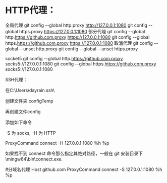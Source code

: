 # HTTP代理：

全局代理
git config --global http.proxy http://127.0.0.1:1080
git config --global https.proxy https://127.0.0.1:1080
部分代理
git config --global http.https://github.com.proxy https://127.0.0.1:1080
git config --global https.https://github.com.proxy https://127.0.0.1:1080
取消代理
git config --global --unset http.proxy
git config --global --unset https.proxy

socket5
git config --global http.https://github.com.proxy socks5://127.0.0.1:1080
git config --global https.https://github.com.proxy socks5://127.0.0.1:1080





SSH代理：

在C:\Users\dayrain\.ssh\

创建文件夹 configTemp

再创建文件config

添加如下命令

-S 为 socks, -H 为 HTTP

ProxyCommand connect -H 127.0.0.1:1080 %h %p

如果找不到 connect 命令那么指定其绝对路径，一般在 git 安装目录下 \mingw64\bin\connect.exe.

#分域名代理
Host github.com
    ProxyCommand connect -S 127.0.0.1:1080 %h %p